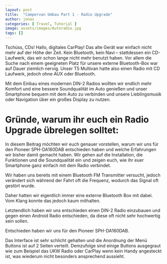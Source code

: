 ```yaml
---
layout: post
title:  "Campervan Umbau Part 1 - Radio Upgrade"
author: jonas
categories: [ Travel, Tutorial ]
image: assets/images/Autoradio.jpg
tags: []
---
```


Tschüss, CDs! Hallo, digitales CarPlay! Das alte Gerät war einfach nicht mehr auf der Höhe der Zeit. Kein Bluetooth, kein Navi – stattdessen ein CD-Laufwerk, das wir schon lange nicht mehr benutzt haben. Vor allem die Suche nach einem geeigneten Platz für unsere externe Bluetooth-Box war auf Dauer ziemlich nervig. Unser T5 Multivan hatte also einen Radio mit CD Laufwerk, jedoch ohne AUX oder Bluetooth. 

Mit dem Einbau eines modernen DIN-2 Radios wollten wir endlich mehr Komfort und eine bessere Soundqualität im Auto genießen und unser Smartphone bequem mit dem Auto zu verbinden und unsere Lieblingsmusik oder Navigation über ein großes Display zu nutzen.

# Gründe, warum ihr euch ein Radio Upgrade übrelegen solltet: 

In diesem Beitrag möchten wir euch genauer vorstellen, warum wir uns für den Pioneer SPH-DA160DAB entschieden haben und welche Erfahrungen wir bisher damit gemacht haben. Wir gehen auf die Installation, die Funktionen und die Soundqualität ein und zeigen euch, wie ihr euer Smartphone ganz einfach mit dem Radio verbindet.

Wir haben uns bereits mit einem Bluetooth FM Transmitter versucht, jedoch verändert sich während der Fahrt oft die Frequenz, wodurch das Signal oft gestört wurde.

Daher hatten wir eigentlich immer eine externe Bluetooth Box mit dabei. Vom Klang konnte das jedoch kaum mithalten.

Letztendlich haben wir uns entschieden einen DIN-2 Radio einzubauen und gegen einen Android Radio entschieden, da diese oft nicht sehr hochwertig sein sollen. 

Entschieden haben wir uns für den Pioneer SPH-DA160DAB.

Das Interface ist sehr schlicht gehalten und die Anordnung der Menü Buttons ist auf 2 Seiten verteilt. Demzufolge sind einige Buttons ausgegraut wie zum Beispiel das UKW Radio oder CarPlay wenn kein Handy angesteckt ist, was wiederum nicht besonders ansprechend aussieht.